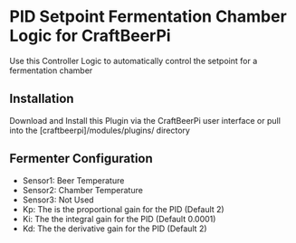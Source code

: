 # PID Setpoint Fermentation Chamber Logic for CraftBeerPi

Use this Controller Logic to automatically control the setpoint for a fermentation chamber

## Installation

Download and Install this Plugin via the CraftBeerPi user interface
or pull into the [craftbeerpi]/modules/plugins/ directory

## Fermenter Configuration

* Sensor1: Beer Temperature
* Sensor2: Chamber Temperature
* Sensor3: Not Used
* Kp: The is the proportional gain for the PID (Default 2)
* Ki: The the integral gain for the PID (Default 0.0001)
* Kd: The the derivative gain for the PID (Default 2)
